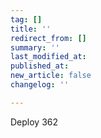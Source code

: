 ```yaml
---
tag: []
title: ''
redirect_from: []
summary: ''
last_modified_at: 
published_at: 
new_article: false
changelog: ''

---
```

Deploy 362